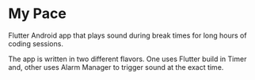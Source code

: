 # My Pace

Flutter Android app that plays sound during break times for long hours of coding sessions.

The app is written in two different flavors. One uses Flutter build in Timer and, other uses Alarm Manager to trigger sound at the exact time.